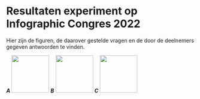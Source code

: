 # Resultaten experiment op Infographic Congres 2022
Hier zijn de figuren, de daarover gestelde vragen en de door de deelnemers gegeven antwoorden te vinden.

***A***
[<img src="https://user-images.githubusercontent.com/5397189/188465226-19790d95-39a0-4e1c-8f59-f413c62dce34.png" width="100"/>](https://github.com/pbl-nl/visualisation-experiment-ic22/blob/main/images/A.png)
***B***
[<img src="https://user-images.githubusercontent.com/5397189/188465280-47a72f03-8500-4b2c-a55a-726c00f6e3dc.png" width="100"/>](https://github.com/pbl-nl/visualisation-experiment-ic22/blob/main/images/B.png)
***C***
[<img src="https://user-images.githubusercontent.com/5397189/188465320-ca0b03eb-f8d1-417d-b108-594b7db27f4b.png" width="100"/>](https://github.com/pbl-nl/visualisation-experiment-ic22/blob/main/images/C.png)
